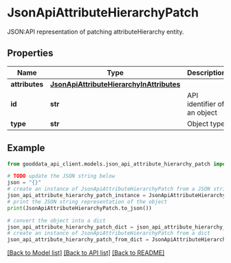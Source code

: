 # JsonApiAttributeHierarchyPatch

JSON:API representation of patching attributeHierarchy entity.

## Properties

Name | Type | Description | Notes
------------ | ------------- | ------------- | -------------
**attributes** | [**JsonApiAttributeHierarchyInAttributes**](JsonApiAttributeHierarchyInAttributes.md) |  | [optional] 
**id** | **str** | API identifier of an object | 
**type** | **str** | Object type | 

## Example

```python
from gooddata_api_client.models.json_api_attribute_hierarchy_patch import JsonApiAttributeHierarchyPatch

# TODO update the JSON string below
json = "{}"
# create an instance of JsonApiAttributeHierarchyPatch from a JSON string
json_api_attribute_hierarchy_patch_instance = JsonApiAttributeHierarchyPatch.from_json(json)
# print the JSON string representation of the object
print(JsonApiAttributeHierarchyPatch.to_json())

# convert the object into a dict
json_api_attribute_hierarchy_patch_dict = json_api_attribute_hierarchy_patch_instance.to_dict()
# create an instance of JsonApiAttributeHierarchyPatch from a dict
json_api_attribute_hierarchy_patch_from_dict = JsonApiAttributeHierarchyPatch.from_dict(json_api_attribute_hierarchy_patch_dict)
```
[[Back to Model list]](../README.md#documentation-for-models) [[Back to API list]](../README.md#documentation-for-api-endpoints) [[Back to README]](../README.md)


